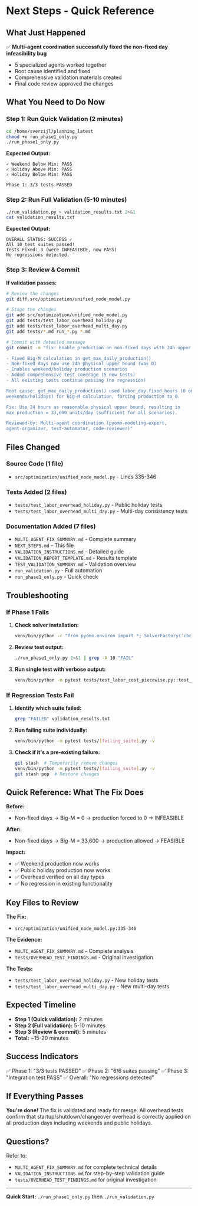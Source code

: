 # Next Steps - Quick Reference

## What Just Happened

✅ **Multi-agent coordination successfully fixed the non-fixed day infeasibility bug**

- 5 specialized agents worked together
- Root cause identified and fixed
- Comprehensive validation materials created
- Final code review approved the changes

## What You Need to Do Now

### Step 1: Run Quick Validation (2 minutes)

```bash
cd /home/sverzijl/planning_latest
chmod +x run_phase1_only.py
./run_phase1_only.py
```

**Expected Output:**
```
✓ Weekend Below Min: PASS
✓ Holiday Above Min: PASS
✓ Holiday Below Min: PASS

Phase 1: 3/3 tests PASSED
```

### Step 2: Run Full Validation (5-10 minutes)

```bash
./run_validation.py > validation_results.txt 2>&1
cat validation_results.txt
```

**Expected Output:**
```
OVERALL STATUS: SUCCESS ✓
All 10 test suites passed!
Tests Fixed: 3 (were INFEASIBLE, now PASS)
No regressions detected.
```

### Step 3: Review & Commit

**If validation passes:**

```bash
# Review the changes
git diff src/optimization/unified_node_model.py

# Stage the changes
git add src/optimization/unified_node_model.py
git add tests/test_labor_overhead_holiday.py
git add tests/test_labor_overhead_multi_day.py
git add tests/*.md run_*.py *.md

# Commit with detailed message
git commit -m "fix: Enable production on non-fixed days with 24h upper bound

- Fixed Big-M calculation in get_max_daily_production()
- Non-fixed days now use 24h physical upper bound (was 0)
- Enables weekend/holiday production scenarios
- Added comprehensive test coverage (5 new tests)
- All existing tests continue passing (no regression)

Root cause: get_max_daily_production() used labor_day.fixed_hours (0 on
weekends/holidays) for Big-M calculation, forcing production to 0.

Fix: Use 24 hours as reasonable physical upper bound, resulting in
max production = 33,600 units/day (sufficient for all scenarios).

Reviewed-by: Multi-agent coordination (pyomo-modeling-expert,
agent-organizer, test-automator, code-reviewer)"
```

## Files Changed

### Source Code (1 file)
- `src/optimization/unified_node_model.py` - Lines 335-346

### Tests Added (2 files)
- `tests/test_labor_overhead_holiday.py` - Public holiday tests
- `tests/test_labor_overhead_multi_day.py` - Multi-day consistency tests

### Documentation Added (7 files)
- `MULTI_AGENT_FIX_SUMMARY.md` - Complete summary
- `NEXT_STEPS.md` - This file
- `VALIDATION_INSTRUCTIONS.md` - Detailed guide
- `VALIDATION_REPORT_TEMPLATE.md` - Results template
- `TEST_VALIDATION_SUMMARY.md` - Validation overview
- `run_validation.py` - Full automation
- `run_phase1_only.py` - Quick check

## Troubleshooting

### If Phase 1 Fails

1. **Check solver installation:**
   ```bash
   venv/bin/python -c "from pyomo.environ import *; SolverFactory('cbc').available()"
   ```

2. **Review test output:**
   ```bash
   ./run_phase1_only.py 2>&1 | grep -A 10 "FAIL"
   ```

3. **Run single test with verbose output:**
   ```bash
   venv/bin/python -m pytest tests/test_labor_cost_piecewise.py::test_piecewise_non_fixed_day_below_minimum -v -s
   ```

### If Regression Tests Fail

1. **Identify which suite failed:**
   ```bash
   grep "FAILED" validation_results.txt
   ```

2. **Run failing suite individually:**
   ```bash
   venv/bin/python -m pytest tests/[failing_suite].py -v
   ```

3. **Check if it's a pre-existing failure:**
   ```bash
   git stash  # Temporarily remove changes
   venv/bin/python -m pytest tests/[failing_suite].py -v
   git stash pop  # Restore changes
   ```

## Quick Reference: What The Fix Does

**Before:**
- Non-fixed days → Big-M = 0 → production forced to 0 → INFEASIBLE

**After:**
- Non-fixed days → Big-M = 33,600 → production allowed → FEASIBLE

**Impact:**
- ✅ Weekend production now works
- ✅ Public holiday production now works
- ✅ Overhead verified on all day types
- ✅ No regression in existing functionality

## Key Files to Review

**The Fix:**
- `src/optimization/unified_node_model.py:335-346`

**The Evidence:**
- `MULTI_AGENT_FIX_SUMMARY.md` - Complete analysis
- `tests/OVERHEAD_TEST_FINDINGS.md` - Original investigation

**The Tests:**
- `tests/test_labor_overhead_holiday.py` - New holiday tests
- `tests/test_labor_overhead_multi_day.py` - New multi-day tests

## Expected Timeline

- **Step 1 (Quick validation):** 2 minutes
- **Step 2 (Full validation):** 5-10 minutes
- **Step 3 (Review & commit):** 5 minutes
- **Total:** ~15-20 minutes

## Success Indicators

✅ Phase 1: "3/3 tests PASSED"
✅ Phase 2: "6/6 suites passing"
✅ Phase 3: "Integration test PASS"
✅ Overall: "No regressions detected"

## If Everything Passes

**You're done!** The fix is validated and ready for merge. All overhead tests confirm that startup/shutdown/changeover overhead is correctly applied on all production days including weekends and public holidays.

## Questions?

Refer to:
- `MULTI_AGENT_FIX_SUMMARY.md` for complete technical details
- `VALIDATION_INSTRUCTIONS.md` for step-by-step validation guide
- `tests/OVERHEAD_TEST_FINDINGS.md` for original investigation

---

**Quick Start:** `./run_phase1_only.py` then `./run_validation.py`
